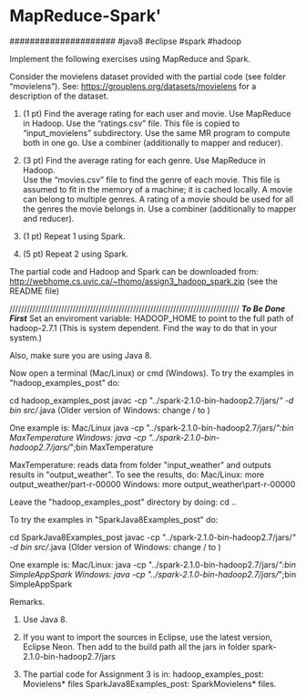 # MapReduce-Spark'
#####################
#java8
#eclipse
#spark
#hadoop


Implement the following exercises using MapReduce and Spark. 

Consider the movielens dataset provided with the partial code (see folder “movielens”). 
See: https://grouplens.org/datasets/movielens for a description of the dataset. 

1. (1 pt) Find the average rating for each user and movie. 
	Use MapReduce in Hadoop.
	Use the “ratings.csv” file. This file is copied to “input_movielens” subdirectory.
	Use the same MR program to compute both in one go. 
	Use a combiner (additionally to mapper and reducer).

2. (3 pt) Find the average rating for each genre.
	Use MapReduce in Hadoop.  
	Use the “movies.csv” file to find the genre of each movie.
	This file is assumed to fit in the memory of a machine; it is cached locally. 
	A movie can belong to multiple genres. 
  A rating of a movie should be used for all the genres the movie belongs in. 
	Use a combiner (additionally to mapper and reducer).

3. (1 pt) Repeat 1 using Spark.

4. (5 pt) Repeat 2 using Spark.

The partial code and Hadoop and Spark can be downloaded from: http://webhome.cs.uvic.ca/~thomo/assign3_hadoop_spark.zip 
(see the README file)







////////////////////////////////////////////////////////////////////////////////
***To Be Done First***
Set an enviroment variable:
HADOOP_HOME to point to the full path of hadoop-2.7.1
(This is system dependent. Find the way to do that in your system.)

Also, make sure you are using Java 8. 


Now open a terminal (Mac/Linux) or cmd (Windows). 
To try the examples in "hadoop_examples_post" do: 

cd hadoop_examples_post
javac -cp "../spark-2.1.0-bin-hadoop2.7/jars/*" -d bin src/*.java
 (Older version of Windows: change / to \)

One example is: 
  Mac/Linux
java -cp "../spark-2.1.0-bin-hadoop2.7/jars/*":bin MaxTemperature
  Windows:
java -cp "../spark-2.1.0-bin-hadoop2.7/jars/*";bin MaxTemperature

MaxTemperature: 
  reads data from folder "input_weather" and 
  outputs results in "output_weather". 
To see the results, do:
  Mac/Linux:
more output_weather/part-r-00000
  Windows:
more output_weather\part-r-00000

Leave the "hadoop_examples_post" directory by doing: 
cd ..



To try the examples in "SparkJava8Examples_post" do:

cd SparkJava8Examples_post
javac -cp "../spark-2.1.0-bin-hadoop2.7/jars/*" -d bin src/*.java
 (Older version of Windows: change / to \)

One example is: 
 Mac/Linux:
java -cp "../spark-2.1.0-bin-hadoop2.7/jars/*":bin SimpleAppSpark
 Windows:
java -cp "../spark-2.1.0-bin-hadoop2.7/jars/*";bin SimpleAppSpark

 
Remarks. 
1. Use Java 8.  

2. If you want to import the sources in Eclipse, use the latest version, Eclipse Neon. 
   Then add to the build path all the jars in folder spark-2.1.0-bin-hadoop2.7/jars

3. The partial code for Assignment 3 is in:
     hadoop_examples_post:    Movielens* files 
     SparkJava8Examples_post: SparkMovielens* files. 








